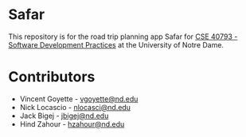 # Safar
This repository is for the road trip planning app Safar for [CSE 40793 - Software Development Practices](https://www3.nd.edu/~skumar5/teaching/2020-fall-sdp.html) at the University of Notre Dame.

# Contributors
* Vincent Goyette - [vgoyette@nd.edu](mailto:vgoyette@nd.edu)
* Nick Locascio - [nlocasci@nd.edu](mailto:nlocasci@nd.ed)
* Jack Bigej - [jbigej@nd.edu](mailto:jbigej@nd.edu)
* Hind Zahour - [hzahour@nd.edu](mailto:hzahour@nd.edu)
